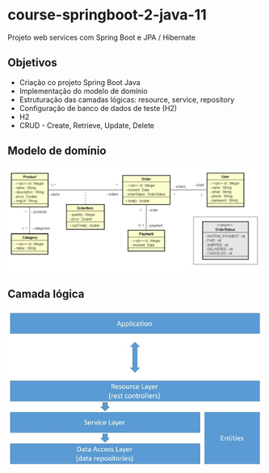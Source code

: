 # course-springboot-2-java-11
Projeto web services com Spring Boot e JPA / Hibernate

## Objetivos
- Criação co projeto Spring Boot Java
- Implementação do modelo de domínio
- Estruturação das camadas lógicas: resource, service, repository
- Configuração de banco de dados de teste (H2)
- H2
- CRUD - Create, Retrieve, Update, Delete

## Modelo de domínio 
![Web 1](https://github.com/klvosantos/course-springboot-2-java-11/blob/master/assets/modelo%20de%20dominio.jpg) 

## Camada lógica
![Web 1](https://github.com/klvosantos/course-springboot-2-java-11/blob/master/assets/camada%20logica.jpg) 




